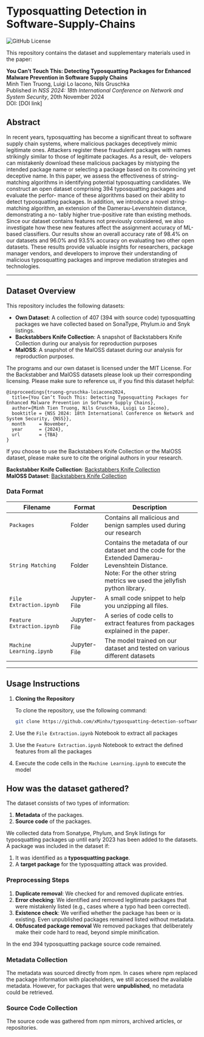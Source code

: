 # Typosquatting Detection in Software-Supply-Chains

![GitHub License](https://img.shields.io/github/license/xMinhx/typosquatting-detection-software-supply-chains)

This repository contains the dataset and supplementary materials used in the paper:

**You Can’t Touch This: Detecting Typosquatting Packages for Enhanced Malware Prevention in Software Supply Chains**  
Minh Tien Truong, Luigi Lo Iacono, Nils Gruschka <br>
Published in *NSS 2024: 18th International Conference on Network and System Security*, 20th November 2024 <br> 
DOI: [DOI link]

## Abstract

In recent years, typosquatting has become a significant threat
to software supply chain systems, where malicious packages deceptively
mimic legitimate ones. Attackers register these fraudulent packages with
names strikingly similar to those of legitimate packages. As a result, de-
velopers can mistakenly download these malicious packages by mistyping
the intended package name or selecting a package based on its convincing
yet deceptive name.
In this paper, we assess the effectiveness of string-matching algorithms
in identifying potential typosquatting candidates. We construct an open
dataset comprising 394 typosquatting packages and evaluate the perfor-
mance of these algorithms based on their ability to detect typosquatting
packages. In addition, we introduce a novel string-matching algorithm,
an extension of the Damerau-Levenshtein distance, demonstrating a no-
tably higher true-positive rate than existing methods. Since our dataset
contains features not previously considered, we also investigate how these
new features affect the assignment accuracy of ML-based classifiers. Our
results show an overall accuracy rate of 98.4% on our datasets and 96.0%
and 93.5% accuracy on evaluating two other open datasets. These results
provide valuable insights for researchers, package manager vendors, and
developers to improve their understanding of malicious typosquatting
packages and improve mediation strategies and technologies.

---

## Dataset Overview

This repository includes the following datasets:

- **Own Dataset**: A collection of 407 (394 with source code) typosquatting packages we have collected based on SonaType, Phylum.io and Snyk listings. 
- **Backstabbers Knife Collection**: A snapshot of Backstabbers Knife Collection during our analysis for reproduction purposes
- **MalOSS**: A snapshot of the MalOSS dataset during our analysis for reproduction purposes. 

The programs and our own dataset is licensed under the MIT License. For the Backstabber and MalOSS datasets please look up their corresponding licensing. 
Please make sure to reference us, if you find this dataset helpful:

```
@inproceedings{truong-gruschka-loiacono2024,
  title={You Can’t Touch This: Detecting Typosquatting Packages for Enhanced Malware Prevention in Software Supply Chains},
  author={Minh Tien Truong, Nils Gruschka, Luigi Lo Iacono},
  booktitle = {NSS 2024: 18th International Conference on Network and System Security, {NSS}},
  month     = November,
  year      = {2024},
  url       = {TBA}
}
```


If you choose to use the Backstabbers Knife Collection or the MalOSS dataset, please make sure to cite the original authors in your research.

**Backstabber Knife Collection**: [Backstabbers Knife Collection](https://dasfreak.github.io/Backstabbers-Knife-Collection/) <br>
**MalOSS Dataset**: [Backstabbers Knife Collection](https://github.com/osssanitizer/maloss?tab=readme-ov-file)


### Data Format

| Filename                   | Format       | Description                                                                                                                                                                   |
|----------------------------|--------------|-------------------------------------------------------------------------------------------------------------------------------------------------------------------------------|
| `Packages`                 | Folder       | Contains all malicious and benign samples used during our research                                                                                                            |
| `String Matching`          | Folder       | Contains the metadata of our dataset and the code for the Extended Damerau-Levenshtein Distance. <br>Note: For the other string metrics we used the jellyfish python library. |
| `File Extraction.ipynb`    | Jupyter-File | A small code snippet to help you unzipping all files.                                                                                                                         |
| `Feature Extraction.ipynb` | Jupyter-File | A series of code cells to extract features from packages explained in the paper.                                                                                              |
| `Machine Learning.ipynb`   | Jupyter-File | The model trained on our dataset and tested on various different datasets                                                                                                     |


---

## Usage Instructions

1. **Cloning the Repository**

   To clone the repository, use the following command:
   ```bash
   git clone https://github.com/xMinhx/typosquatting-detection-software-supply-chains.git
   ```
2. Use the `File Extraction.ipynb` Notebook to extract all packages
3. Use the `Feature Extraction.ipynb` Notebook to extract the defined features from all the packages
4. Execute the code cells in the `Machine Learning.ipynb` to execute the model

## How was the dataset gathered?

The dataset consists of two types of information:
1. **Metadata** of the packages.
2. **Source code** of the packages.

We collected data from Sonatype, Phylum, and Snyk listings for typosquatting packages up until early 2023 has been added to the datasets. 
A package was included in the dataset if:
1. It was identified as a **typosquatting package**.
2. A **target package** for the typosquatting attack was provided.

### Preprocessing Steps
1. **Duplicate removal**: We checked for and removed duplicate entries.
2. **Error checking**: We identified and removed legitimate packages that were mistakenly listed (e.g., cases where a typo had been corrected).
3. **Existence check**: We verified whether the package has been or is existing. Even unpublished packages remained listed without metadata.
4. **Obfuscated package removal** We removed packages that deliberately make their code hard to read, beyond simple minification.

In the end 394 typosquatting package source code remained.

### Metadata Collection

The metadata was sourced directly from npm. In cases where npm replaced the package information with placeholders, we still accessed the available metadata. However, for packages that were **unpublished**, no metadata could be retrieved.

### Source Code Collection

The source code was gathered from npm mirrors, archived articles, or repositories.
